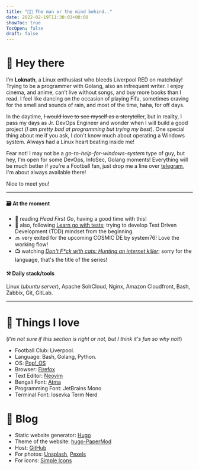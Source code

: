 ```yaml
---
title: "👨‍💻 The man or the mind behind.."
date: 2022-02-19T11:30:03+00:00
showToc: true
TocOpen: false
draft: false
---
```

# 👋 Hey there

I’m **Loknath**, a Linux enthusiast who bleeds Liverpool RED on matchday! Trying to be a programmer with Golang, also an infrequent writer. I enjoy cinema, and anime, can’t live without songs, and buy more books than I read. I feel like dancing on the occasion of playing Fifa, sometimes craving for the smell and sounds of rain, and most of the time, haha, for off days.

In the daytime, ~~I would love to see myself as a storyteller~~, but in reality, I pass my days as Jr. DevOps Engineer and wonder when I will build a good project (*I am pretty bad at programming but trying my best*). One special thing about me if you ask, I don't know much about operating a Windows system. Always had a Linux heart beating inside me!

Fear not! I may not be a *go-to-help-for-windows-system* type of guy, but hey, I'm open for some DevOps, InfoSec, Golang moments! Everything will be much better if you're a Football fan, just drop me a line over [telegram](https://t.me/Dhar01), I'm about always available there!

Nice to meet you!

- - -

#### 🗃 At the moment

- 📘 reading *Head First Go*, having a good time with this!
- 🤖 also, following [Learn go with tests](https://quii.gitbook.io/learn-go-with-tests/); trying to develop Test Driven Development (TDD) mindset from the beginning.
- 🔜 very exited for the upcoming COSMIC DE by system76! Love the working flow!
- 📺 watching [*Don't F\*ck with cats: Hunting an internet killer*](https://www.imdb.com/title/tt11318602/); sorry for the language, that's the title of the series!

#### ⚒️‍ **Daily stack/tools**

Linux (*ubuntu server*), Apache SolrCloud, Nginx, Amazon Cloudfront, Bash, Zabbix, Git, GitLab.

- - -

# 🌻 Things I love

(*I'm not sure if this section is right or not, but I think it's fun so why not!*)

- Football Club: Liverpool.
- Language: Bash, Golang, Python.
- OS: [Pop!\_OS](https://pop.system76.com/)
- Browser: [Firefox](https://www.mozilla.org/en-US/firefox/new/)
- Text Editor: [Neovim](https://neovim.io/)
- Bengali Font: [Atma](https://fonts.google.com/specimen/Atma)
- Programming Font: JetBrains Mono
- Terminal Font: Iosevka Term Nerd

# 📕 Blog

- Static website generator: [Hugo](https://gohugo.io/)
- Theme of the website: [hugo-PaperMod](https://github.com/adityatelange/hugo-PaperMod)
- Host: [GitHub](https://github.com/Dhar01/dhar01.github.io)
- For photos: [Unsplash](https://unsplash.com/), [Pexels](https://www.pexels.com/)
- For icons: [Simple Icons](https://simpleicons.org/)
